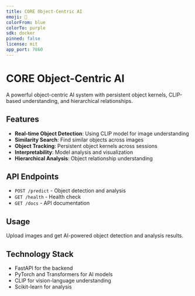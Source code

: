 ```yaml
---
title: CORE Object-Centric AI
emoji: 🤖
colorFrom: blue
colorTo: purple
sdk: docker
pinned: false
license: mit
app_port: 7860
---
```


# CORE Object-Centric AI

A powerful object-centric AI system with persistent object kernels, CLIP-based understanding, and hierarchical relationships.

## Features

- **Real-time Object Detection**: Using CLIP model for image understanding
- **Similarity Search**: Find similar objects across images
- **Object Tracking**: Persistent object kernels across sessions
- **Interpretability**: Model analysis and visualization
- **Hierarchical Analysis**: Object relationship understanding

## API Endpoints

- `POST /predict` - Object detection and analysis
- `GET /health` - Health check
- `GET /docs` - API documentation

## Usage

Upload images and get AI-powered object detection and analysis results.

## Technology Stack

- FastAPI for the backend
- PyTorch and Transformers for AI models
- CLIP for vision-language understanding
- Scikit-learn for analysis